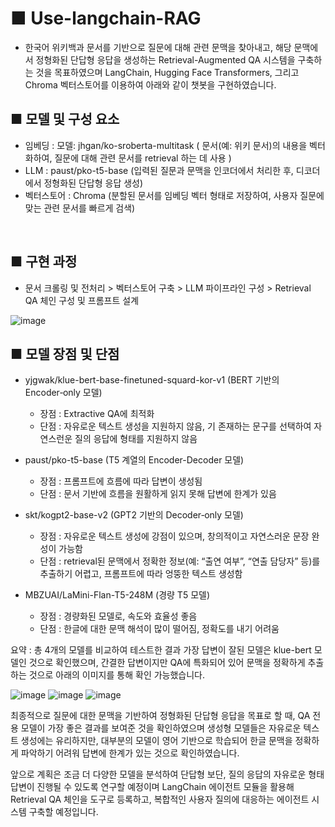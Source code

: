 # ■ Use-langchain-RAG
- 한국어 위키백과 문서를 기반으로 질문에 대해 관련 문맥을 찾아내고, 해당 문맥에서 정형화된 단답형 응답을 생성하는 Retrieval-Augmented QA 시스템을 구축하는 것을
  목표하였으며 LangChain, Hugging Face Transformers, 그리고 Chroma 벡터스토어를 이용하여 아래와 같이 챗봇을 구현하였습니다. 
  <br>
  
## ■ 모델 및 구성 요소
 - 임베딩 : 모델: jhgan/ko-sroberta-multitask ( 문서(예: 위키 문서)의 내용을 벡터화하여, 질문에 대해 관련 문서를 retrieval 하는 데 사용 )
 - LLM : paust/pko-t5-base (입력된 질문과 문맥을 인코더에서 처리한 후, 디코더에서 정형화된 단답형 응답 생성)
 - 벡터스토어 : Chroma (분할된 문서를 임베딩 벡터 형태로 저장하여, 사용자 질문에 맞는 관련 문서를 빠르게 검색)
 <br>
 
## ■ 구현 과정 
 - 문서 크롤링 및 전처리 > 벡터스토어 구축 >  LLM 파이프라인 구성 > Retrieval QA 체인 구성 및 프롬프트 설계

![image](https://github.com/user-attachments/assets/0a317c6f-2ed5-454e-9f7c-c5c85bc1d598)
 <br>

 ## ■ 모델 장점 및 단점 
 - yjgwak/klue-bert-base-finetuned-squard-kor-v1 (BERT 기반의 Encoder‑only 모델)

   - 장점 : Extractive QA에 최적화
   - 단점 : 자유로운 텍스트 생성을 지원하지 않음, 기 존재하는 문구를 선택하여 자연스런운 질의 응답에 형태를 지원하지 않음
  
- paust/pko-t5-base (T5 계열의 Encoder-Decoder 모델) 

  - 장점 : 프롬프트에 흐름에 따라 답변이 생성됨
  - 단점 : 문서 기반에 흐름을 원활하게 읽지 못해 답변에 한계가 있음
 
- skt/kogpt2-base-v2 (GPT2 기반의 Decoder‑only 모델)

   - 장점 : 자유로운 텍스트 생성에 강점이 있으며, 창의적이고 자연스러운 문장 완성이 가능함
   - 단점 : retrieval된 문맥에서 정확한 정보(예: “출연 여부”, “연출 담당자” 등)를 추출하기 어렵고, 프롬프트에 따라 엉뚱한 텍스트 생성함
 
- MBZUAI/LaMini-Flan-T5-248M (경량 T5 모델)

   - 장점 : 경량화된 모델로, 속도와 효율성 좋음
   - 단점 : 한글에 대한 문맥 해석이 많이 떨어짐, 정확도를 내기 어려움
 

요약 : 총 4개의 모델를 비교하여 테스트한 결과 가장 답변이 잘된 모델은 klue-bert 모델인 것으로 확인했으며, 간결한 답변이지만 
        QA에 특화되어 있어 문맥을 정확하게 추출하는 것으로 아래의 이미지를 통해 확인 가능했습니다. 

![image](https://github.com/user-attachments/assets/146bf89d-bd39-439b-bf70-71259cde7fb6)
![image](https://github.com/user-attachments/assets/eb8cfd8e-6417-4dd6-b81b-8b5028399eda)
![image](https://github.com/user-attachments/assets/a87a5ef4-684e-48cf-8de7-a7ab7b439cd9)

최종적으로 질문에 대한 문맥을 기반하여 정형화된 단답형 응답을 목표로 할 때, QA 전용 모델이 가장 좋은 결과를 보여준 것을 확인하였으며 
생성형 모델들은 자유로운 텍스트 생성에는 유리하지만, 대부분의 모델이 영어 기반으로 학습되어 한글 문맥을 정확하게 파악하기 어려워 답변에 
한계가 있는 것으로 확인하였습니다. 

앞으로 계획은 조금 더 다양한 모델을 분석하여 단답형 보단, 질의 응답의 자유로운 형태 답변이 진행될 수 있도록 연구할 예정이며 
LangChain 에이전트 모듈을 활용해 Retrieval QA 체인을 도구로 등록하고, 복합적인 사용자 질의에 대응하는 에이전트 시스템 구축할 예정입니다. 


